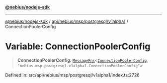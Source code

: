 [**@nebius/nodejs-sdk**](../../../../../../README.md)

---

[@nebius/nodejs-sdk](../../../../../../README.md) / [api/nebius/msp/postgresql/v1alpha1](../README.md) / ConnectionPoolerConfig

# Variable: ConnectionPoolerConfig

> **ConnectionPoolerConfig**: [`MessageFns`](../../../../../../runtime/protos/core/interfaces/MessageFns.md)\<[`ConnectionPoolerConfig`](../interfaces/ConnectionPoolerConfig.md), `"nebius.msp.postgresql.v1alpha1.ConnectionPoolerConfig"`\>

Defined in: src/api/nebius/msp/postgresql/v1alpha1/index.ts:2726
